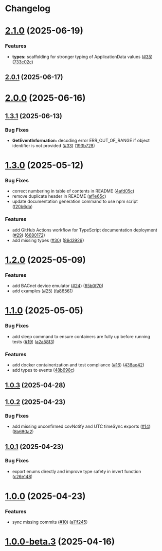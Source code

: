 # Changelog

# [2.1.0](https://github.com/innovation-system/node-bacnet/compare/v2.0.1...v2.1.0) (2025-06-19)


### Features

* **types:** scaffolding for stronger typing of ApplicationData values ([#35](https://github.com/innovation-system/node-bacnet/issues/35)) ([733c02c](https://github.com/innovation-system/node-bacnet/commit/733c02c7eea8c1a4b97dcce2557fb56ced873fbc))

## [2.0.1](https://github.com/innovation-system/node-bacnet/compare/v2.0.0...v2.0.1) (2025-06-17)

# [2.0.0](https://github.com/innovation-system/node-bacnet/compare/v1.3.1...v2.0.0) (2025-06-16)

## [1.3.1](https://github.com/innovation-system/node-bacnet/compare/v1.3.0...v1.3.1) (2025-06-13)


### Bug Fixes

* **GetEventInformation:** decoding error ERR_OUT_OF_RANGE if object identifier is not provided ([#33](https://github.com/innovation-system/node-bacnet/issues/33)) ([193b728](https://github.com/innovation-system/node-bacnet/commit/193b7283a0228ee1591a9dcdba51b9bea15e4b64))

# [1.3.0](https://github.com/innovation-system/node-bacnet/compare/v1.2.0...v1.3.0) (2025-05-12)


### Bug Fixes

* correct numbering in table of contents in README ([4afd05c](https://github.com/innovation-system/node-bacnet/commit/4afd05caf2d1b5e8825b06bee67ae8fa0a5f1f34))
* remove duplicate header in README ([af1e65c](https://github.com/innovation-system/node-bacnet/commit/af1e65c3798346734685688c2352a77590bc39e6))
* update documentation generation command to use npm script ([f20b6da](https://github.com/innovation-system/node-bacnet/commit/f20b6da891665c9a7afd919e2422702aa4badfd9))


### Features

* add GitHub Actions workflow for TypeScript documentation deployment ([#29](https://github.com/innovation-system/node-bacnet/issues/29)) ([6680172](https://github.com/innovation-system/node-bacnet/commit/6680172006264d9a2d8e535210b9c8ffbff5fd07))
* add missing types ([#30](https://github.com/innovation-system/node-bacnet/issues/30)) ([89d3929](https://github.com/innovation-system/node-bacnet/commit/89d392917d14b9fa5c8a7556d64f61f2a3da0202))

# [1.2.0](https://github.com/innovation-system/node-bacnet/compare/v1.1.0...v1.2.0) (2025-05-09)


### Features

* add BACnet device emulator ([#24](https://github.com/innovation-system/node-bacnet/issues/24)) ([85b0f70](https://github.com/innovation-system/node-bacnet/commit/85b0f701e016752f4897030aded36ec35a40aee2))
* add examples ([#25](https://github.com/innovation-system/node-bacnet/issues/25)) ([fa86561](https://github.com/innovation-system/node-bacnet/commit/fa8656194f381736fb918f6ef0036f97232046fe))

# [1.1.0](https://github.com/innovation-system/node-bacnet/compare/v1.0.3...v1.1.0) (2025-05-05)


### Bug Fixes

* add sleep command to ensure containers are fully up before running tests ([#19](https://github.com/innovation-system/node-bacnet/issues/19)) ([a2a58f3](https://github.com/innovation-system/node-bacnet/commit/a2a58f379eb05fe5f89e0548fba0f3d627fdf095))


### Features

* add docker containerization and test compliance ([#16](https://github.com/innovation-system/node-bacnet/issues/16)) ([438ae42](https://github.com/innovation-system/node-bacnet/commit/438ae42d868406451c9237dfa07a4bec7da7f025))
* add types to events ([48b698c](https://github.com/innovation-system/node-bacnet/commit/48b698c62b2ddd02c07640a91b39fb3a72a47eaa))

## [1.0.3](https://github.com/innovation-system/node-bacnet/compare/v1.0.2...v1.0.3) (2025-04-28)

## [1.0.2](https://github.com/innovation-system/node-bacnet/compare/v1.0.1...v1.0.2) (2025-04-23)


### Bug Fixes

* add missing unconfirmed covNotify and UTC timeSync exports ([#14](https://github.com/innovation-system/node-bacnet/issues/14)) ([8b680a2](https://github.com/innovation-system/node-bacnet/commit/8b680a2a5da4e2aa842208ca337b973e1ddb997f))

## [1.0.1](https://github.com/innovation-system/node-bacnet/compare/v1.0.0...v1.0.1) (2025-04-23)


### Bug Fixes

* export enums directly and improve type safety in invert function ([c26e148](https://github.com/innovation-system/node-bacnet/commit/c26e148b94035f388d4dc1bcf33f1beb5229c603))

# [1.0.0](https://github.com/innovation-system/node-bacnet/compare/v1.0.0-beta.3...v1.0.0) (2025-04-23)


### Features

* sync missing commits ([#10](https://github.com/innovation-system/node-bacnet/issues/10)) ([a11f245](https://github.com/innovation-system/node-bacnet/commit/a11f245435ae4dbb1e730491b40037eb0d9b7ccd))

# [1.0.0-beta.3](https://github.com/innovation-system/node-bacnet/compare/v1.0.0-beta.2...v1.0.0-beta.3) (2025-04-16)
